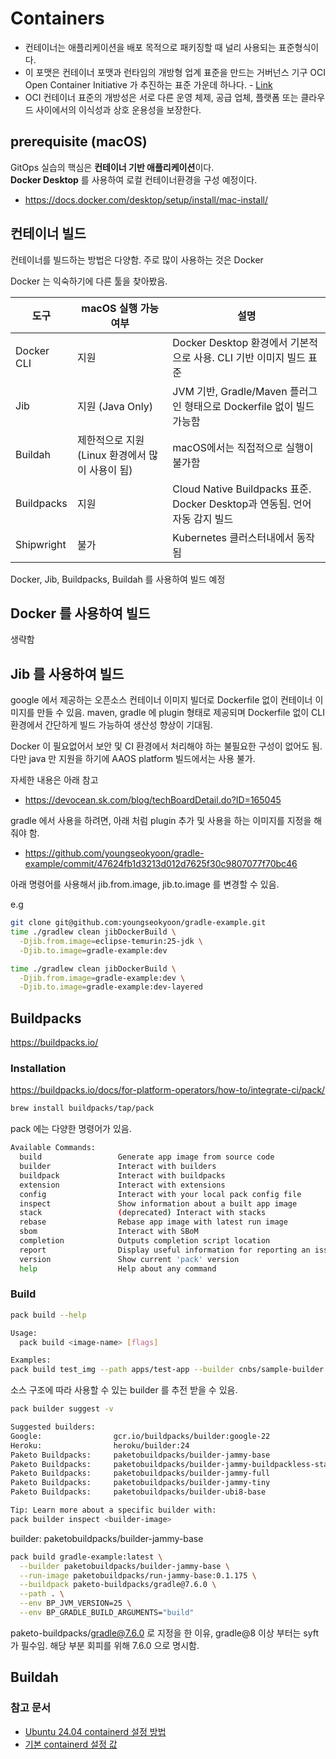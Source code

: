 # Containers

- 컨테이너는 애플리케이션을 배포 목적으로 패키징할 때 널리 사용되는 표준형식이다.
- 이 포맷은 컨테이너 포맷과 런타임의 개방형 업계 표준을 만드는 거버넌스 기구 OCI Open Container Initiative 가 추진하는 표준 가운데 하나다. - [Link](https://opencontainers.org/)
- OCI 컨테이너 표준의 개방성은 서로 다른 운영 체제, 공급 업체, 플랫폼 또는 클라우드 사이에서의 이식성과 상호 운용성을 보장한다.

## prerequisite (macOS)
GitOps 실습의 핵심은 **컨테이너 기반 애플리케이션**이다.  
**Docker Desktop** 를 사용하여 로컬 컨테이너환경을 구성 예정이다.
- https://docs.docker.com/desktop/setup/install/mac-install/

## 컨테이너 빌드
컨테이너를 빌드하는 방법은 다양함.
주로 많이 사용하는 것은 Docker

Docker 는 익숙하기에 다른 툴을 찾아봤음.

| 도구 | macOS 실행 가능 여부| 설명 |
|-------|------------|-------|
| Docker CLI | 지원| Docker Desktop 환경에서 기본적으로 사용. CLI 기반 이미지 빌드 표준|
| Jib| 지원 (Java Only)| JVM 기반, Gradle/Maven 플러그인 형태으로 Dockerfile 없이 빌드 가능함|
| Buildah| 제한적으로 지원 (Linux 환경에서 많이 사용이 됨) | macOS에서는 직접적으로 실행이 불가함|
| Buildpacks | 지원| Cloud Native Buildpacks 표준. Docker Desktop과 연동됨. 언어 자동 감지 빌드|
| Shipwright | 불가| Kubernetes 클러스터내에서 동작됨|

Docker, Jib, Buildpacks, Buildah 를 사용하여 빌드 예정


## Docker 를 사용하여 빌드
생략함


## Jib 를 사용하여 빌드
google 에서 제공하는 오픈소스 컨테이너 이미지 빌더로 Dockerfile 없이 컨테이너 이미지를 만들 수 있음.
maven, gradle 에 plugin 형태로 제공되며 Dockerfile 없이 CLI 환경에서 간단하게 빌드 가능하여 생산성 향상이 기대됨.

Docker 이 필요없어서 보안 및 CI 환경에서 처리해야 하는 불필요한 구성이 없어도 됨.
다만 java 만 지원을 하기에 AAOS platform 빌드에서는 사용 불가.

자세한 내용은 아래 참고
- https://devocean.sk.com/blog/techBoardDetail.do?ID=165045

gradle 에서 사용을 하려면, 아래 처럼 plugin 추가 및 사용을 하는 이미지를 지정을 해줘야 함.
- https://github.com/youngseokyoon/gradle-example/commit/47624fb1d3213d012d7625f30c9807077f70bc46

아래 명령어를 사용해서 jib.from.image, jib.to.image 를 변경할 수 있음.

e.g
```bash
git clone git@github.com:youngseokyoon/gradle-example.git
time ./gradlew clean jibDockerBuild \
  -Djib.from.image=eclipse-temurin:25-jdk \
  -Djib.to.image=gradle-example:dev
```

```bash
time ./gradlew clean jibDockerBuild \
  -Djib.from.image=gradle-example:dev \
  -Djib.to.image=gradle-example:dev-layered
```

## Buildpacks

https://buildpacks.io/

### Installation
https://buildpacks.io/docs/for-platform-operators/how-to/integrate-ci/pack/

```bash
brew install buildpacks/tap/pack
```

pack 에는 다양한 명령어가 있음.

```bash
Available Commands:
  build                 Generate app image from source code
  builder               Interact with builders
  buildpack             Interact with buildpacks
  extension             Interact with extensions
  config                Interact with your local pack config file
  inspect               Show information about a built app image
  stack                 (deprecated) Interact with stacks
  rebase                Rebase app image with latest run image
  sbom                  Interact with SBoM
  completion            Outputs completion script location
  report                Display useful information for reporting an issue
  version               Show current 'pack' version
  help                  Help about any command
```

### Build

```bash
pack build --help

Usage:
  pack build <image-name> [flags]

Examples:
pack build test_img --path apps/test-app --builder cnbs/sample-builder:bionic
```

소스 구조에 따라 사용할 수 있는 builder 를 추전 받을 수 있음.
```bash
pack builder suggest -v

Suggested builders:
Google:                gcr.io/buildpacks/builder:google-22                     Ubuntu 22.04 base image with buildpacks for .NET, Dart, Go, Java, Node.js, PHP, Python, and Ruby
Heroku:                heroku/builder:24                                       Ubuntu 24.04 AMD64+ARM64 base image with buildpacks for .NET, Go, Java, Node.js, PHP, Python, Ruby & Scala.
Paketo Buildpacks:     paketobuildpacks/builder-jammy-base                     Ubuntu 22.04 Jammy Jellyfish base image with buildpacks for Java, Go, .NET Core, Node.js, Python, Apache HTTPD, NGINX and Procfile
Paketo Buildpacks:     paketobuildpacks/builder-jammy-buildpackless-static     Static base image (Ubuntu Jammy Jellyfish build image, distroless-like run image) with no buildpacks included. To use, specify buildpacks at build time.
Paketo Buildpacks:     paketobuildpacks/builder-jammy-full                     Ubuntu 22.04 Jammy Jellyfish full image with buildpacks for Apache HTTPD, Go, Java, Java Native Image, .NET, NGINX, Node.js, PHP, Procfile, Python, and Ruby
Paketo Buildpacks:     paketobuildpacks/builder-jammy-tiny                     Tiny base image (Ubuntu Jammy Jellyfish build image, distroless-like run image) with buildpacks for Java, Java Native Image and Go
Paketo Buildpacks:     paketobuildpacks/builder-ubi8-base                      Ubi 8 base builder with buildpacks for Node.js, Java, Quarkus and Procfile

Tip: Learn more about a specific builder with:
pack builder inspect <builder-image>
```

builder: paketobuildpacks/builder-jammy-base
```bash
pack build gradle-example:latest \
  --builder paketobuildpacks/builder-jammy-base \
  --run-image paketobuildpacks/run-jammy-base:0.1.175 \
  --buildpack paketo-buildpacks/gradle@7.6.0 \
  --path . \
  --env BP_JVM_VERSION=25 \
  --env BP_GRADLE_BUILD_ARGUMENTS="build"
```

paketo-buildpacks/gradle@7.6.0 로 지정을 한 이유, gradle@8 이상 부터는 syft 가 필수임.
해당 부분 회피를 위해 7.6.0 으로 명시함.

## Buildah


### 참고 문서
- [Ubuntu 24.04  containerd 설정 방법](./containerd-configure-ubuntu-24.04.md)
- [기본 containerd 설정 값](./assets/containerd-default-config.toml)

